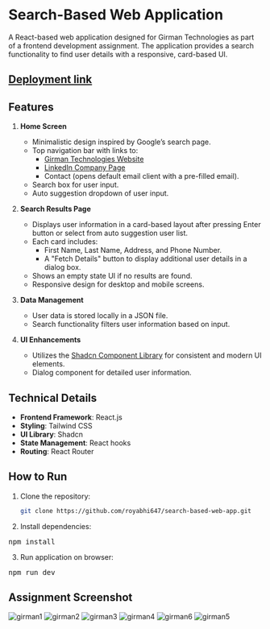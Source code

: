 # Search-Based Web Application

A React-based web application designed for Girman Technologies as part of a frontend development assignment. The application provides a search functionality to find user details with a responsive, card-based UI.

## [Deployment link](https://abhii-search-based-app.netlify.app/)

## Features

1. **Home Screen**
   - Minimalistic design inspired by Google’s search page.
   - Top navigation bar with links to:
     - [Girman Technologies Website](http://girmantech.com/)
     - [LinkedIn Company Page](https://www.linkedin.com/)
     - Contact (opens default email client with a pre-filled email).
   - Search box for user input.
   - Auto suggestion dropdown of user input.

2. **Search Results Page**
   - Displays user information in a card-based layout after pressing Enter button or select from auto suggestion user list.
   - Each card includes:
     - First Name, Last Name, Address, and Phone Number.
     - A "Fetch Details" button to display additional user details in a dialog box.
   - Shows an empty state UI if no results are found.
   - Responsive design for desktop and mobile screens.

3. **Data Management**
   - User data is stored locally in a JSON file.
   - Search functionality filters user information based on input.

4. **UI Enhancements**
   - Utilizes the [Shadcn Component Library](https://ui.shadcn.com/) for consistent and modern UI elements.
   - Dialog component for detailed user information.

## Technical Details

- **Frontend Framework**: React.js
- **Styling**: Tailwind CSS
- **UI Library**: Shadcn
- **State Management**: React hooks
- **Routing**: React Router

## How to Run

1. Clone the repository:
   ```bash
   git clone https://github.com/royabhi647/search-based-web-app.git

2. Install dependencies:
  <pre>npm install</pre>

3. Run application on browser:
  <pre>npm run dev</pre>

## Assignment Screenshot

![girman1](https://github.com/user-attachments/assets/c8e13b62-7ae0-4b37-a7fb-82f0c2c47e83)
![girman2](https://github.com/user-attachments/assets/62e81338-6e5a-4386-852c-62a8199d508e)
![girman3](https://github.com/user-attachments/assets/fbb46c75-22af-4a58-a4dd-851df2f474ab)
![girman4](https://github.com/user-attachments/assets/8d06c165-f89d-47fe-8f9a-7822e4c97791)
![girman6](https://github.com/user-attachments/assets/2540a75f-d5ab-43cc-87d0-b063937dc102)
![girman5](https://github.com/user-attachments/assets/6b78a2b8-916c-49cc-98db-5847d89b8d12)